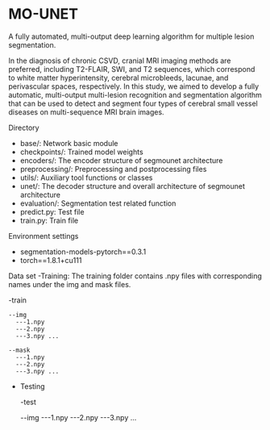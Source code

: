 # MO-UNET
A fully automated, multi-output deep learning algorithm for multiple lesion segmentation.

In the diagnosis of chronic CSVD, cranial MRI imaging methods are preferred, including T2-FLAIR, SWI, and T2 sequences, which correspond to white matter hyperintensity, cerebral microbleeds, lacunae, and perivascular spaces, respectively. In this study, we aimed to develop a fully automatic, multi-output multi-lesion recognition and segmentation algorithm that can be used to detect and segment four types of cerebral small vessel diseases on multi-sequence MRI brain images.

Directory
- base/: Network basic module
- checkpoints/: Trained model weights
- encoders/: The encoder structure of segmounet architecture
- preprocessing/: Preprocessing and postprocessing files
- utils/: Auxiliary tool functions or classes
- unet/: The decoder structure and overall architecture of segmounet architecture
- evaluation/: Segmentation test related function
- predict.py: Test file
- train.py: Train file

Environment settings
- segmentation-models-pytorch==0.3.1
- torch==1.8.1+cu111

Data set
-Training: The training folder contains .npy files with corresponding names under the img and mask files.

  -train
  
    --img
      ---1.npy
      ---2.npy
      ---3.npy ...
      
    --mask
      ---1.npy
      ---2.npy
      ---3.npy ...
- Testing
  
  -test
  
    --img
      ---1.npy
      ---2.npy
      ---3.npy ...




